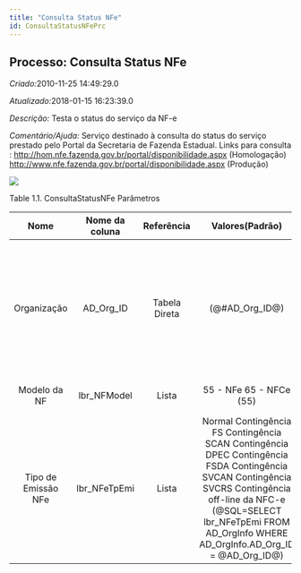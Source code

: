 ```yaml
---
title: "Consulta Status NFe"
id: ConsultaStatusNFePrc
---
```

<div id="d35835e1" class="section chapter">

<div class="titlepage">

<div>

<div>

## Processo: Consulta Status NFe

</div>

</div>

</div>

<span class="emphasis"> *Criado:*</span>2010-11-25 14:49:29.0

<span class="emphasis">*Atualizado:*</span>2018-01-15 16:23:39.0

<span class="emphasis"> *Descrição:* </span>Testa o status do serviço da
NF-e

<span class="emphasis"> *Comentário/Ajuda:* </span>Serviço destinado à
consulta do status do serviço prestado pelo Portal da Secretaria de
Fazenda Estadual. Links para consulta :
http://hom.nfe.fazenda.gov.br/portal/disponibilidade.aspx (Homologação)
http://www.nfe.fazenda.gov.br/portal/disponibilidade.aspx (Produção)

![](/img/manual/ConsultaStatusNFe.png)

<div id="d35835e22" class="table">

<div class="table-title">

Table 1.1. ConsultaStatusNFe
Parâmetros

</div>

<div class="table-contents">

|        Nome         | Nome da coluna |  Referência   |                                                                                                               Valores(Padrão)                                                                                                                |                 Descrição                 |                                                                      Comentário/Ajuda                                                                       |
| :-----------------: | :------------: | :-----------: | :------------------------------------------------------------------------------------------------------------------------------------------------------------------------------------------------------------------------------------------: | :---------------------------------------: | :---------------------------------------------------------------------------------------------------------------------------------------------------------: |
|     Organização     |  AD\_Org\_ID   | Tabela Direta |                                                                                                              (@\#AD\_Org\_ID@)                                                                                                               | Entidade organizacional dentro da Empresa | Uma "Organização" é uma unidade de sua "Empresa" ou "Entidade Legal" - os exemplos são loja, departamento. Você pode compartilhar dados entre organizações. |
|    Modelo da NF     |  lbr\_NFModel  |     Lista     |                                                                                                           55 - NFe 65 - NFCe (55)                                                                                                            |    Identifica o modelo da Nota Fiscal     |                                                                            null                                                                             |
| Tipo de Emissão NFe | lbr\_NFeTpEmi  |     Lista     | Normal Contingência FS Contingência SCAN Contingência DPEC Contingência FSDA Contingência SVCAN Contingência SVCRS Contingência off-line da NFC-e (@SQL=SELECT lbr\_NFeTpEmi FROM AD\_OrgInfo WHERE AD\_OrgInfo.AD\_Org\_ID = @AD\_Org\_ID@) |                   null                    |                                                                            null                                                                             |

</div>

</div>

  

</div>
